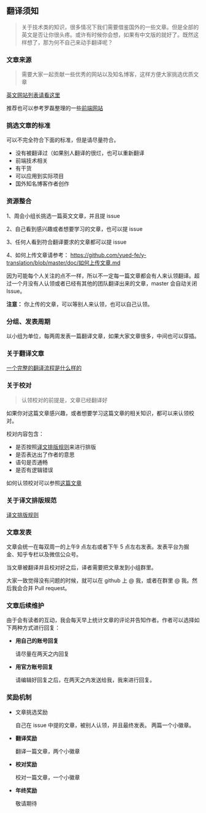 ## 翻译须知

> 关于技术类的知识，很多情况下我们需要借鉴国外的一些文章。但是全部的英文是否让你很头疼。或许有时候你会想，如果有中文版的就好了。既然这样想了，那为何不自己来动手翻译呢？

### 文章来源
> 需要大家一起贡献一些优秀的网站以及知名博客，这样方便大家挑选优质文章

[英文网站列表请看这里](./doc/websiteMap.md)

推荐也可以参考罗磊整理的一些[前端网站](https://github.com/foru17/front-end-collect)

### 挑选文章的标准

可以不完全符合下面的标准，但是请尽量符合。

- 没有被翻译过（如果别人翻译的很烂，也可以重新翻译
- 前端技术相关
- 有干货
- 可以应用到实际项目
- 国外知名博客作者创作

### 资源整合

1、周会小组长挑选一篇英文文章，并且提 issue

2、自己看到感兴趣或者想要学习的文章，也可以提 issue

3、任何人看到符合翻译要求的文章都可以提 issue

4、如何上传文章请参考： https://github.com/yued-fe/y-translation/blob/master/doc/如何上传文章.md

因为可能每个人关注的点不一样，所以不一定每一篇文章都会有人来认领翻译。超过一个月没有人认领或者已经有其他的团队翻译出来的文章，master 会自动关闭 Issue。

**注意：** 你上传的文章，可以等别人来认领，也可以自己认领。

### 分组、发表周期

以小组为单位，每两周发表一篇翻译文章，如果大家文章很多，中间也可以穿插。

### 关于翻译文章

[一个完整的翻译流程是什么样的](./doc/翻译流程.md)


### 关于校对
> 认领校对的前提是，文章已经翻译好

如果你对这篇文章感兴趣，或者想要学习这篇文章的相关知识，都可以来认领校对。

校对内容包含：
- 是否按照[译文排版规则](https://github.com/xitu/gold-miner/wiki/译文排版规则指北)来进行排版
- 是否表达出了作者的意思
- 语句是否通畅
- 是否有逻辑错误

如何认领校对可以参照[这篇文章](./doc/翻译流程.md)

### 关于译文排版规范

[译文排版规则](https://github.com/xitu/gold-miner/wiki/译文排版规则指北)

### 文章发表

文章会统一在每双周一的上午9 点左右或者下午 5 点左右发表。发表平台为掘金、知乎专栏以及微信公众号。

当文章被翻译并且校对好之后，译者需要把文章发到小组群里。

大家一致觉得没有问题的时候，就可以在 github 上 @ 我，或者在群里 @ 我。然后我会合并 Pull request。

### 文章后续维护
由于会有读者的互动，我会每天早上统计文章的评论并告知作者。作者可以选择如下两种方式进行回复：

- **用自己的账号回复**

  请尽量在两天之内回复

- **用官方账号回复**

  请编辑好回复之后，在两天之内发送给我，我来进行回复。

### 奖励机制
- 文章挑选奖励
  
  自己在 issue 中提的文章，被别人认领，并且最终发表。
两篇一个小徽章。

- **翻译奖励**

  翻译一篇文章，两个小徽章

- **校对奖励**

  校对一篇文章，一个小徽章

- **年终奖励**

  敬请期待